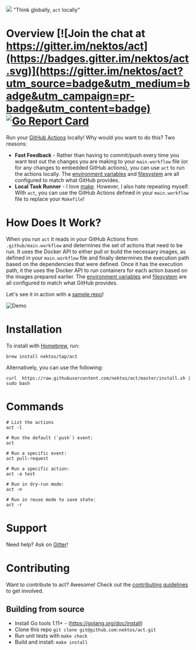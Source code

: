 ![](https://github.com/nektos/act/wiki/img/logo-150.png) "Think globally, <code>act</code> locally"

# Overview [![Join the chat at https://gitter.im/nektos/act](https://badges.gitter.im/nektos/act.svg)](https://gitter.im/nektos/act?utm_source=badge&utm_medium=badge&utm_campaign=pr-badge&utm_content=badge) [![Go Report Card](https://goreportcard.com/badge/github.com/nektos/act)](https://goreportcard.com/report/github.com/nektos/act)


Run your [GitHub Actions](https://developer.github.com/actions/) locally!  Why would you want to do this?  Two reasons:

* **Fast Feedback** - Rather than having to commit/push every time you want test out the changes you are making to your `main.workflow` file (or for any changes to embedded GitHub actions), you can use `act` to run the actions locally.  The [environment variables](https://developer.github.com/actions/creating-github-actions/accessing-the-runtime-environment/#environment-variables) and [filesystem](https://developer.github.com/actions/creating-github-actions/accessing-the-runtime-environment/#filesystem) are all configured to match what GitHub provides.
* **Local Task Runner** - I love [make](https://en.wikipedia.org/wiki/Make_(software)).  However, I also hate repeating myself.  With `act`, you can use the GitHub Actions defined in your `main.workflow` file to replace your `Makefile`!  

# How Does It Work?
When you run `act` it reads in your GitHub Actions from `.github/main.workflow` and determines the set of actions that need to be run.  It uses the Docker API to either pull or build the necessary images, as defined in your `main.workflow` file and finally determines the execution path based on the dependencies that were defined.  Once it has the execution path, it the uses the Docker API to run containers for each action based on the images prepared earlier.  The [environment variables](https://developer.github.com/actions/creating-github-actions/accessing-the-runtime-environment/#environment-variables) and [filesystem](https://developer.github.com/actions/creating-github-actions/accessing-the-runtime-environment/#filesystem) are all configured to match what GitHub provides.

Let's see it in action with a [sample repo](https://github.com/cplee/github-actions-demo)!

![Demo](https://github.com/nektos/act/wiki/quickstart/act-quickstart.gif)

# Installation
To install with [Homebrew](https://brew.sh/), run: 

```brew install nektos/tap/act```

Alternatively, you can use the following: 

```curl  https://raw.githubusercontent.com/nektos/act/master/install.sh | sudo bash```

# Commands

```
# List the actions
act -l

# Run the default (`push`) event:
act

# Run a specific event:
act pull-request

# Run a specific action:
act -a test

# Run in dry-run mode:
act -n

# Run in reuse mode to save state:
act -r
```

# Support

Need help? Ask on [Gitter](https://gitter.im/nektos/act)!

# Contributing

Want to contribute to act?  Awesome!  Check out the [contributing guidelines](CONTRIBUTING.md) to get involved.

## Building from source

* Install Go tools 1.11+ - (https://golang.org/doc/install)
* Clone this repo `git clone git@github.com:nektos/act.git`
* Run unit tests with `make check`
* Build and install: `make install`